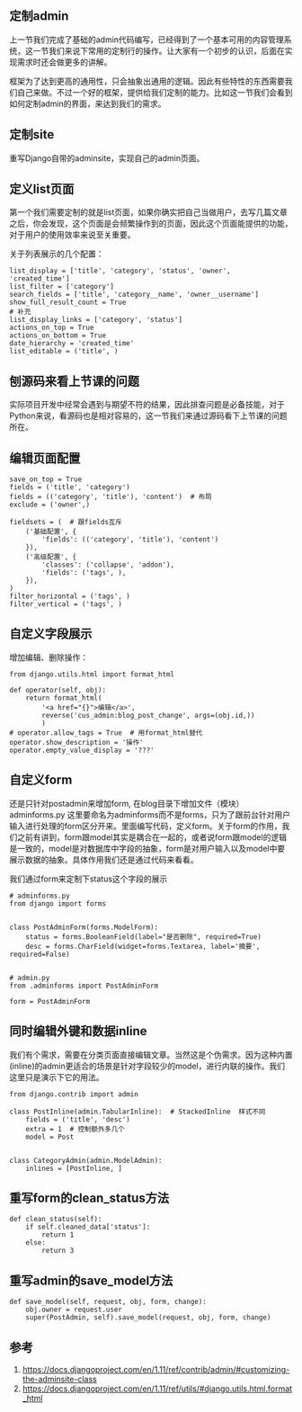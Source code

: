 ## 定制admin

上一节我们完成了基础的admin代码编写，已经得到了一个基本可用的内容管理系统，这一节我们来说下常用的定制行的操作。让大家有一个初步的认识，后面在实现需求时还会做更多的讲解。

框架为了达到更高的通用性，只会抽象出通用的逻辑。因此有些特性的东西需要我们自己来做。不过一个好的框架，提供给我们定制的能力。比如这一节我们会看到如何定制admin的界面，来达到我们的需求。


## 定制site

重写Django自带的adminsite，实现自己的admin页面。


## 定义list页面

第一个我们需要定制的就是list页面，如果你确实把自己当做用户，去写几篇文章之后，你会发现，这个页面是会频繁操作到的页面，因此这个页面能提供的功能，对于用户的使用效率来说至关重要。

关于列表展示的几个配置：

    list_display = ['title', 'category', 'status', 'owner', 'created_time']
    list_filter = ['category']
    search_fields = ['title', 'category__name', 'owner__username']
    show_full_result_count = True
    # 补充
    list_display_links = ['category', 'status']
    actions_on_top = True
    actions_on_bottom = True
    date_hierarchy = 'created_time'
    list_editable = ('title', )

## 刨源码来看上节课的问题
实际项目开发中经常会遇到与期望不符的结果，因此排查问题是必备技能，对于Python来说，看源码也是相对容易的，这一节我们来通过源码看下上节课的问题所在。


## 编辑页面配置

    save_on_top = True
    fields = ('title', 'category')
    fields = (('category', 'title'), 'content')  # 布局
    exclude = ('owner',)

    fieldsets = (  # 跟fields互斥
        ('基础配置', {
            'fields': (('category', 'title'), 'content')
        }),
        ('高级配置', {
            'classes': ('collapse', 'addon'),
            'fields': ('tags', ),
        }),
    )
    filter_horizontal = ('tags', )
    filter_vertical = ('tags', )


## 自定义字段展示

增加编辑、删除操作：

    from django.utils.html import format_html

    def operator(self, obj):
        return format_html(
            '<a href="{}">编辑</a>',
            reverse('cus_admin:blog_post_change', args=(obj.id,))
            )
    # operator.allow_tags = True  # 用format_html替代
    operator.show_description = '操作'
    operator.empty_value_display = '???'


## 自定义form

还是只针对postadmin来增加form, 在blog目录下增加文件（模块）adminforms.py  这里要命名为adminforms而不是forms，只为了跟前台针对用户输入进行处理的form区分开来。里面编写代码，定义form。关于form的作用，我们之前有讲到，form跟model其实是耦合在一起的，或者说form跟model的逻辑是一致的，model是对数据库中字段的抽象，form是对用户输入以及model中要展示数据的抽象。具体作用我们还是通过代码来看看。

我们通过form来定制下status这个字段的展示

    # adminforms.py
    from django import forms


    class PostAdminForm(forms.ModelForm):
        status = forms.BooleanField(label="是否删除", required=True)
        desc = forms.CharField(widget=forms.Textarea, label='摘要', required=False)


    # admin.py
    from .adminforms import PostAdminForm

    form = PostAdminForm


## 同时编辑外键和数据inline

我们有个需求，需要在分类页面直接编辑文章。当然这是个伪需求。因为这种内置(inline)的admin更适合的场景是针对字段较少的model，进行内联的操作。我们这里只是演示下它的用法。

    from django.contrib import admin

    class PostInline(admin.TabularInline):  # StackedInline  样式不同
        fields = ('title', 'desc')
        extra = 1  # 控制额外多几个
        model = Post


    class CategoryAdmin(admin.ModelAdmin):
        inlines = [PostInline, ]

## 重写form的clean_status方法

    def clean_status(self):
        if self.cleaned_data['status']:
            return 1
        else:
            return 3



## 重写admin的save_model方法

    def save_model(self, request, obj, form, change):
        obj.owner = request.user
        super(PostAdmin, self).save_model(request, obj, form, change)


## 参考
1. https://docs.djangoproject.com/en/1.11/ref/contrib/admin/#customizing-the-adminsite-class
2. https://docs.djangoproject.com/en/1.11/ref/utils/#django.utils.html.format_html
